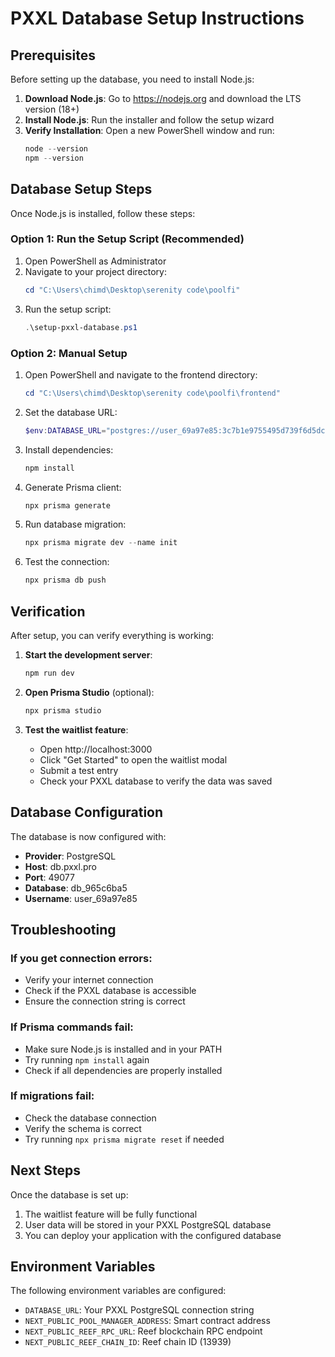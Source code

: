 # PXXL Database Setup Instructions

## Prerequisites

Before setting up the database, you need to install Node.js:

1. **Download Node.js**: Go to https://nodejs.org and download the LTS version (18+)
2. **Install Node.js**: Run the installer and follow the setup wizard
3. **Verify Installation**: Open a new PowerShell window and run:
   ```powershell
   node --version
   npm --version
   ```

## Database Setup Steps

Once Node.js is installed, follow these steps:

### Option 1: Run the Setup Script (Recommended)

1. Open PowerShell as Administrator
2. Navigate to your project directory:
   ```powershell
   cd "C:\Users\chimd\Desktop\serenity code\poolfi"
   ```
3. Run the setup script:
   ```powershell
   .\setup-pxxl-database.ps1
   ```

### Option 2: Manual Setup

1. Open PowerShell and navigate to the frontend directory:
   ```powershell
   cd "C:\Users\chimd\Desktop\serenity code\poolfi\frontend"
   ```

2. Set the database URL:
   ```powershell
   $env:DATABASE_URL="postgres://user_69a97e85:3c7b1e9755495d739f6d5dc7bf81926d@db.pxxl.pro:49077/db_965c6ba5"
   ```

3. Install dependencies:
   ```powershell
   npm install
   ```

4. Generate Prisma client:
   ```powershell
   npx prisma generate
   ```

5. Run database migration:
   ```powershell
   npx prisma migrate dev --name init
   ```

6. Test the connection:
   ```powershell
   npx prisma db push
   ```

## Verification

After setup, you can verify everything is working:

1. **Start the development server**:
   ```powershell
   npm run dev
   ```

2. **Open Prisma Studio** (optional):
   ```powershell
   npx prisma studio
   ```

3. **Test the waitlist feature**:
   - Open http://localhost:3000
   - Click "Get Started" to open the waitlist modal
   - Submit a test entry
   - Check your PXXL database to verify the data was saved

## Database Configuration

The database is now configured with:
- **Provider**: PostgreSQL
- **Host**: db.pxxl.pro
- **Port**: 49077
- **Database**: db_965c6ba5
- **Username**: user_69a97e85

## Troubleshooting

### If you get connection errors:
- Verify your internet connection
- Check if the PXXL database is accessible
- Ensure the connection string is correct

### If Prisma commands fail:
- Make sure Node.js is installed and in your PATH
- Try running `npm install` again
- Check if all dependencies are properly installed

### If migrations fail:
- Check the database connection
- Verify the schema is correct
- Try running `npx prisma migrate reset` if needed

## Next Steps

Once the database is set up:
1. The waitlist feature will be fully functional
2. User data will be stored in your PXXL PostgreSQL database
3. You can deploy your application with the configured database

## Environment Variables

The following environment variables are configured:
- `DATABASE_URL`: Your PXXL PostgreSQL connection string
- `NEXT_PUBLIC_POOL_MANAGER_ADDRESS`: Smart contract address
- `NEXT_PUBLIC_REEF_RPC_URL`: Reef blockchain RPC endpoint
- `NEXT_PUBLIC_REEF_CHAIN_ID`: Reef chain ID (13939)
